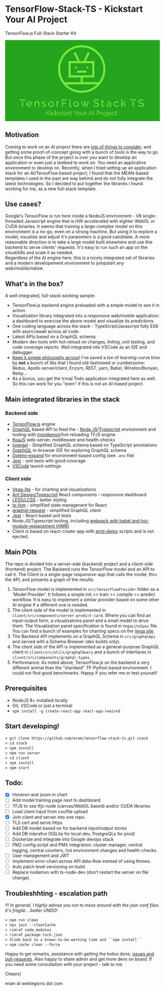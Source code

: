# TensorFlow-Stack-TS - Kickstart Your AI Project
TensorFlow.js Full-Stack Starter Kit

![TensorFlow.js Full-Stack Starter Kit](public/img/tensorflow-stack-ts-tagline.png)

## Motivation 
Coming to work on an AI project there are [lots of things to consider](https://www.slideshare.net/ethanram/why-so-many-data-science-projects-fail-112757707), and getting some proof-of-concept going with a bunch of tools is the way to go. But once this phase of the project is over you want to develop an application or even just a testbed to work on. You need an applicative environment to develop on. Recently, when I tried setting up an application stack for an AI/TensoFlow based project, I found that the MEAN-based templates I used in the past are way behind and do not fully integrate the latest technologies. So I decided to put together the libraries I found working for me, as a new full-stack template. 

## Use cases?
Google's TensorFlow is run here inside a NodeJS environment - V8 single-threaded Javascript engine that is HW-accelerated with eighter WebGL or CUDA binaries. It seems that training a large-complex model on this environment is a no-go, even on a strong machine. But using it to explore a model, visualize and adjust it's parameters is a good candidate. A more reasonable direction is to take a large model built elsewhere and use this backend to serve clients' requests. It's easy to run such an app on the cloud/k8s and scale it as needed.  
Regardless of the AI engine here, this is a nicely integrated set of libraries and a modern developement environment to jumpstart any web/mobile/native.

## What's in the box?
A well integrated, full-stack working sample:
- TensorFlow.js backend engine preloaded with a simple model to see it in action.
- Visualization library integrated into a responsive web/mobile application: a dashboard to exercise the above model and visualize its predictions.
- One coding language across the stack - TypeScript/Javascript fully ES6 with async/await across all code.
- Latest APIs based on a GraphQL schema.
- Modern dev tools with hot-reload on changes, linting, unit testing, and code coverage reports. Well integrated into VSCode as an IDE and debugger.
- [Keep it simple philosophy across](https://www.slideshare.net/ethanram/kissts-the-keep-it-simple-software-stack-for-2017-82329212)! I've saved a ton of learning-curve time by **not** a bunch of libs that I found old-fashioned or cumbersome: Redux, Apollo server/client, Enzym, REST, yarn, Babel, Winston/Bunyan, Relay... 
- As a bonus, you get the trivial Todo application integrated here as well. So this can work for you "even" if this is not an AI-based project.

## Main integrated libraries in the stack

### Backend side
- [TensorFlow.js](https://js.tensorflow.org/) engine
- [GraphQL](http://graphql.org/) based API to feed the - [Node.JS](https://nodejs.org/en/)/[Typescript](https://www.typescriptlang.org/) environment and tooling with [mondemon](https://nodemon.io/)/hot-reloading
TFJS engine
- [KoaJS](https://koajs.com/) web-server, middleware and health-checks
- [typegql](https://prismake.github.io/typegql/) - Simplified GraphQL schema based on TypeScript annotations
- [GraphiQL](https://github.com/graphql/graphiql) in-browser IDE for exploring GraphQL schema
- [Dotenv-expand](https://github.com/motdotla/dotenv-expand) for environment-based config (see ```.env``` file)
- [Jest](https://basarat.gitbooks.io/typescript/docs/testing/jest.html) - unit tests with good coverage
- [VSCode](https://code.visualstudio.com/) launch settings

### Client side
- [Vega-lite](https://vega.github.io/vega-lite/) - for charting and visualizations
- [Ant Design/Typescript](https://ant.design/docs/react/introduce) React components - responsive dashboard
- [LESS/LCSS](http://lesscss.org/) - better styling
- [ts-fsm](https://github.com/eram/ts-fsm) - simplified state managenent for React
- [graphql-request](https://github.com/prisma/graphql-request) - simplified GraphQL client 
- [Jest](https://jestjs.io/docs/en/tutorial-react) - React-based unit tests
- Node.JS/Typescript tooling, including [webpack with babel and hot-module-replacement (HMR)](https://webpack.js.org/concepts/hot-module-replacement/)
- Client is based on react-create-app with [antd-demo](https://ant.design/docs/react/use-with-create-react-app) scripts and is not ejected.

## Main POIs
The repo is divided into a server-side (backend) project and a client-side (frontend) project. The Backend runs the TensorFlow model and an API to call it. The Client is a single-page responsive-app that calls the model, thru the API, and presents a graph of the results.
1. TensorFlow model is implemented in ```src/tensorFlowProvider``` folder as a 'Model Provider'. It follows a simple init >> train >> compile >> predict workflow. It is easy to implement a similar provider based on some other AI engine if a different one is needed.
1. The client side of the model is implemented in ```client/src/components/server-predict-card```. Where you can find an input-output form, a visualizations panel and a small model to drive them. The Visualization panel specification is found in ```VegaLiteSpec``` file. You can find a bunch of examples for charting specs on the [Vega site](https://vega.github.io/editor/#/examples/vega-lite/point_2d).
1. The Backend API implements on a GraphQL Schema in ```src/graphqlApi``` and served with a Schema Browser (dev builds only).
1. The client side of the API is implemented as a general-purpose GraphQL client in ```client/src/utils/graphqlQuery``` and a bunch of interfaces in ```client/src/components/graphql-types```.
1. Performance: As noted above, TensorFlow.js on the backend a very different animal than the "standard" TF-Python based environment. I could not find good benchmarks. Happy if you refer me or test yourself.

## Prerequisites
- NodeJS 8+ installed locally
- Git, VSCode or just a terminal
- ```npm install -g create-react-app react-app-rewired```

## Start developing!

```
> git clone https://github.com/eram/tensorflow-stack-ts.git stack
> cd stack
> npm install 
> npm run server
> cd client
> npm install
> npm start
```

## Todo:
- [x] Hoveron and zoom in chart
- [ ] Add model training page next to dashboard
- [ ] TFJS to use tfjs-node (canvas/WebGL based) and/or CUDA libraries
- [ ] Load client input from csv/file upload
- [x] Join client and server into one repo.
- [ ] TLS cert and serve https
- [ ] Add DB model based on  for backend input/output stores
- [ ] Add DB interafce (SQLite for local-dev, PostgreQLs for prod)
- [ ] Dockerize and integrate into Google devops stack
- [ ] PM2 config script and PMX integration: cluster manager, central logging, central counters, hot environment changes and health-checks.
- [ ] User management and JWT
- [ ] Implement error-chain across API data-flow instead of using throws.
- [ ] Auto patch level versioning on build
- [ ] Replace nodemon with ts-node-dev (don't restart the server on file change).

## Troubleshhting - escalation path
_!!! In general, I highly advise you not to mess around with the json conf files. it's fragile... better UNDO!_
```
> npm run clean
> npx jest --clearCache
> rimraf node_modules
> rimraf package-lock.json
> Slide back to a known-to-be-working time and ``npm install``
> npm cache clean --force
```

Happy to get remarks, assistance with getting the todos done, [issues and pull-requests](https://github.com/eram/tensorflow-stack-ts/issues). Also happy to share admin and get more devs on board. If you need some consultation with your project - talk to me. 

Cheers!

eram at weblegions dot com
